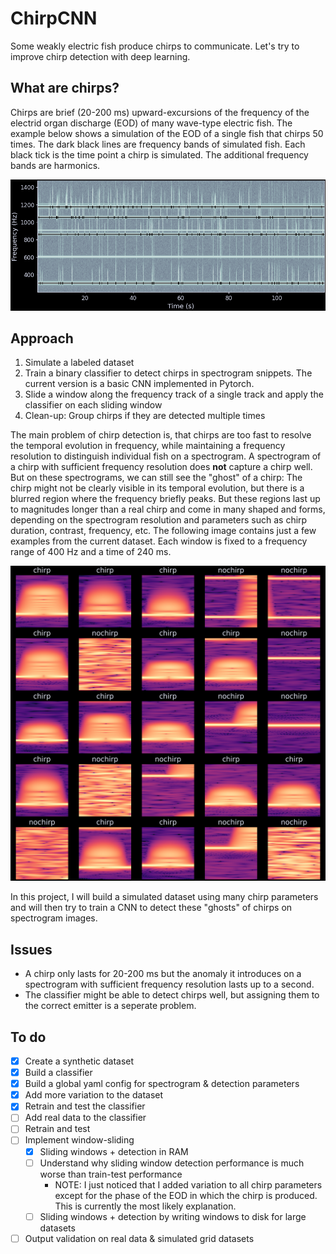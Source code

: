 # ChirpCNN

Some weakly electric fish produce chirps to communicate. Let's try to improve chirp detection with deep learning. 

## What are chirps?

Chirps are brief (20-200 ms) upward-excursions of the frequency of the electrid organ discharge (EOD) of many wave-type electric fish. The example below shows a simulation of the EOD of a single fish that chirps 50 times. The dark black lines are frequency bands of simulated fish. Each black tick is the time point a chirp is simulated. The additional frequency bands are harmonics.

![chirps example](assets/chirps.png)

## Approach

1. Simulate a labeled dataset 
2. Train a binary classifier to detect chirps in spectrogram snippets. The current version is a basic CNN implemented in Pytorch.
3. Slide a window along the frequency track of a single track and apply the classifier on each sliding window
4. Clean-up: Group chirps if they are detected multiple times

The main problem of chirp detection is, that chirps are too fast to resolve the temporal evolution in frequency, while maintaining a frequency resolution to distinguish individual fish on a spectrogram. A spectrogram of a chirp with sufficient frequency resolution does **not** capture a chirp well. But on these spectrograms, we can still see the "ghost" of a chirp: The chirp might not be clearly visible in its temporal evolution, but there is a blurred region where the frequency briefly peaks. But these regions last up to magnitudes longer than a real chirp and come in many shaped and forms, depending on the spectrogram resolution and parameters such as chirp duration, contrast, frequency, etc. The following image contains just a few examples from the current dataset. Each window is fixed to a frequency range of 400 Hz and a time of 240 ms.

![current dataset](assets/dataset.png)

In this project, I will build a simulated dataset using many chirp parameters and will then try to train a CNN to detect these "ghosts" of chirps on spectrogram images.

## Issues

- A chirp only lasts for 20-200 ms but the anomaly it introduces on a spectrogram with sufficient frequency resolution lasts up to a second. 
- The classifier might be able to detect chirps well, but assigning them to the correct emitter is a seperate problem.

## To do 

- [x] Create a synthetic dataset 
- [x] Build a classifier
- [x] Build a global yaml config for spectrogram & detection parameters
- [x] Add more variation to the dataset
- [x] Retrain and test the classifier
- [ ] Add real data to the classifier
- [ ] Retrain and test 
- [ ] Implement window-sliding 
  - [x] Sliding windows + detection in RAM
  - [ ] Understand why sliding window detection performance is much worse than train-test performance
    - NOTE: I just noticed that I added variation to all chirp parameters except for the phase of the EOD in which the chirp is produced. This is currently the most likely explanation.
  - [ ] Sliding windows + detection by writing windows to disk for large datasets 
- [ ] Output validation on real data & simulated grid datasets 
